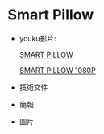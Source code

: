 # Smart Pillow

* youku影片:

  [SMART PILLOW](http://v.youku.com/v_show/id_XMzYxMzUxNjE2NA==.html?spm=a2hzp.8244740.0.0)

  [SMART PILLOW 1080P](http://v.youku.com/v_show/id_XMzYxMzUxMTI5Ng.html?spm=a2h0j.11185381.listitem_page1.5~A)

* 技術文件

* 簡報

* 圖片
![]()